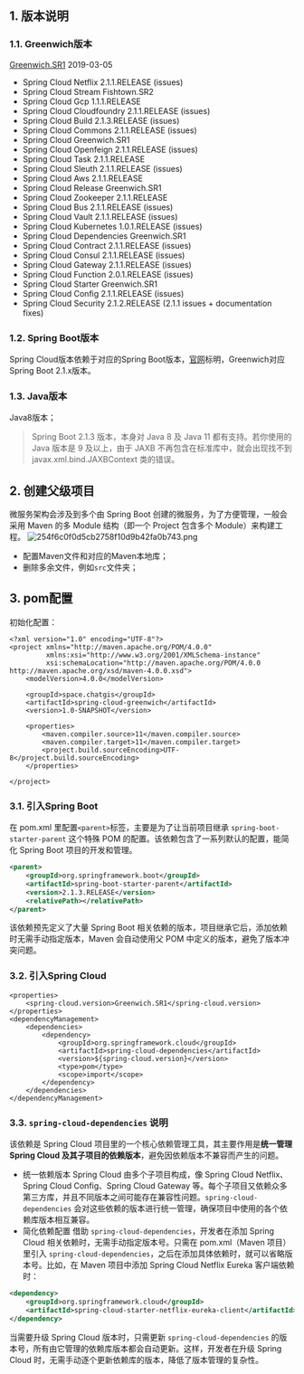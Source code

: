 ## 1. 版本说明
### 1.1. Greenwich版本
[Greenwich.SR1](https://github.com/spring-projects/spring-cloud/wiki/Spring-Cloud-Greenwich-Release-Notes)
2019-03-05
- Spring Cloud Netflix 2.1.1.RELEASE (issues)
- Spring Cloud Stream Fishtown.SR2
- Spring Cloud Gcp 1.1.1.RELEASE
- Spring Cloud Cloudfoundry 2.1.1.RELEASE (issues)
- Spring Cloud Build 2.1.3.RELEASE (issues)
- Spring Cloud Commons 2.1.1.RELEASE (issues)
- Spring Cloud Greenwich.SR1
- Spring Cloud Openfeign 2.1.1.RELEASE (issues)
- Spring Cloud Task 2.1.1.RELEASE
- Spring Cloud Sleuth 2.1.1.RELEASE (issues)
- Spring Cloud Aws 2.1.1.RELEASE
- Spring Cloud Release Greenwich.SR1
- Spring Cloud Zookeeper 2.1.1.RELEASE
- Spring Cloud Bus 2.1.1.RELEASE (issues)
- Spring Cloud Vault 2.1.1.RELEASE (issues)
- Spring Cloud Kubernetes 1.0.1.RELEASE (issues)
- Spring Cloud Dependencies Greenwich.SR1
- Spring Cloud Contract 2.1.1.RELEASE (issues)
- Spring Cloud Consul 2.1.1.RELEASE (issues)
- Spring Cloud Gateway 2.1.1.RELEASE (issues)
- Spring Cloud Function 2.0.1.RELEASE (issues)
- Spring Cloud Starter Greenwich.SR1
- Spring Cloud Config 2.1.1.RELEASE (issues)
- Spring Cloud Security 2.1.2.RELEASE (2.1.1 issues + documentation fixes)

### 1.2. Spring Boot版本
Spring Cloud版本依赖于对应的Spring Boot版本，[官网](https://spring.io/projects/spring-cloud#overview)标明，Greenwich对应Spring Boot 2.1.x版本。
### 1.3. Java版本
Java8版本；
> Spring Boot 2.1.3 版本，本身对 Java 8 及 Java 11 都有支持。若你使用的 Java 版本是 9 及以上，由于 JAXB 不再包含在标准库中，就会出现找不到 javax.xml.bind.JAXBContext 类的错误。
## 2. 创建父级项目
微服务架构会涉及到多个由 Spring Boot 创建的微服务，为了方便管理，一般会采用 Maven 的多 Module 结构（即一个 Project 包含多个 Module）来构建工程。
![254f6c0f0d5cb2758f10d9b42fa0b743.png](:/94e86b8b164447de93847682fe8c9f8c)
- 配置Maven文件和对应的Maven本地库；
- 删除多余文件，例如`src`文件夹；

## 3. pom配置
初始化配置：
```
<?xml version="1.0" encoding="UTF-8"?>
<project xmlns="http://maven.apache.org/POM/4.0.0"
         xmlns:xsi="http://www.w3.org/2001/XMLSchema-instance"
         xsi:schemaLocation="http://maven.apache.org/POM/4.0.0 http://maven.apache.org/xsd/maven-4.0.0.xsd">
    <modelVersion>4.0.0</modelVersion>

    <groupId>space.chatgis</groupId>
    <artifactId>spring-cloud-greenwich</artifactId>
    <version>1.0-SNAPSHOT</version>

    <properties>
        <maven.compiler.source>11</maven.compiler.source>
        <maven.compiler.target>11</maven.compiler.target>
        <project.build.sourceEncoding>UTF-8</project.build.sourceEncoding>
    </properties>

</project>
```
### 3.1. 引入Spring Boot
在 pom.xml 里配置` <parent> `标签，主要是为了让当前项目继承 `spring-boot-starter-parent` 这个特殊 POM 的配置。该依赖包含了一系列默认的配置，能简化 Spring Boot 项目的开发和管理。  
```xml
<parent>
    <groupId>org.springframework.boot</groupId>
    <artifactId>spring-boot-starter-parent</artifactId>
    <version>2.1.3.RELEASE</version>
    <relativePath></relativePath>
</parent>
```

该依赖预先定义了大量 Spring Boot 相关依赖的版本，项目继承它后，添加依赖时无需手动指定版本，Maven 会自动使用父 POM 中定义的版本，避免了版本冲突问题。

### 3.2. 引入Spring Cloud
```
<properties>
    <spring-cloud.version>Greenwich.SR1</spring-cloud.version>
</properties>
<dependencyManagement>
    <dependencies>
        <dependency>
            <groupId>org.springframework.cloud</groupId>
            <artifactId>spring-cloud-dependencies</artifactId>
            <version>${spring-cloud.version}</version>
            <type>pom</type>
            <scope>import</scope>
        </dependency>
    </dependencies>
</dependencyManagement>
```
### 3.3. `spring-cloud-dependencies` 说明
该依赖是 Spring Cloud 项目里的一个核心依赖管理工具，其主要作用是**统一管理 Spring Cloud 及其子项目的依赖版本**，避免因依赖版本不兼容而产生的问题。
- 统一依赖版本
Spring Cloud 由多个子项目构成，像 Spring Cloud Netflix、Spring Cloud Config、Spring Cloud Gateway 等。每个子项目又依赖众多第三方库，并且不同版本之间可能存在兼容性问题。`spring-cloud-dependencies` 会对这些依赖的版本进行统一管理，确保项目中使用的各个依赖库版本相互兼容。
- 简化依赖配置
借助 `spring-cloud-dependencies`，开发者在添加 Spring Cloud 相关依赖时，无需手动指定版本号。只需在 pom.xml（Maven 项目）里引入 `spring-cloud-dependencies`，之后在添加具体依赖时，就可以省略版本号。比如，在 Maven 项目中添加 Spring Cloud Netflix Eureka 客户端依赖时：
```xml
<dependency>
    <groupId>org.springframework.cloud</groupId>
    <artifactId>spring-cloud-starter-netflix-eureka-client</artifactId>
</dependency>
```

当需要升级 Spring Cloud 版本时，只需更新 `spring-cloud-dependencies` 的版本号，所有由它管理的依赖库版本都会自动更新。这样，开发者在升级 Spring Cloud 时，无需手动逐个更新依赖库的版本，降低了版本管理的复杂性。